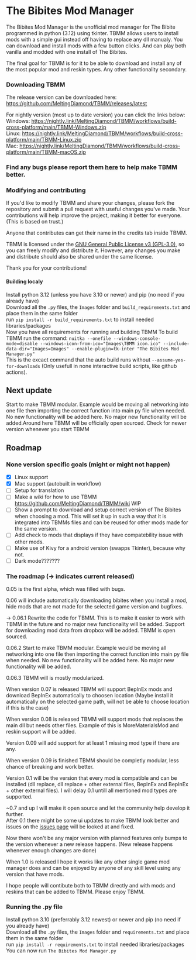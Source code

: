 # The Bibites Mod Manager
The Bibites Mod Manager is the unofficial mod manager for The Bibite programmed in python (3.12) using tkinter. TBMM allows users to install mods with a simple gui instead off having to replace any dll manualy.
You can download and install mods with a few button clicks.
And can play both vanilla and modded with one install of The Bibites.

The final goal for TBMM is for it to be able to download and install any of the most popular mod and reskin types. Any other functionality secondary.

### Downloading TBMM
The release version can be downloaded here:<br>
https://github.com/MeltingDiamond/TBMM/releases/latest

For nightly version (most up to date version) you can click the links below:<br>
Windows: https://nightly.link/MeltingDiamond/TBMM/workflows/build-cross-platform/main/TBMM-Windows.zip<br>
Linux:   https://nightly.link/MeltingDiamond/TBMM/workflows/build-cross-platform/main/TBMM-Linux.zip<br>
Mac:     https://nightly.link/MeltingDiamond/TBMM/workflows/build-cross-platform/main/TBMM-macOS.zip

### Find any bugs please report them [here](https://github.com/MeltingDiamond/TBMM/issues) to help make TBMM better.

### Modifying and contributing
If you'd like to modify TBMM and share your changes, please fork the repository and submit a pull request with useful changes you've made. Your contributions will help improve the project, making it better for everyone. (This is based on trust.)

Anyone that contributes can get their name in the credits tab inside TBMM.

TBMM is licensed under the [GNU General Public License v3 (GPL-3.0)](/LICENSE.md), so you can freely modify and distribute it. However, any changes you make and distribute should also be shared under the same license.

Thank you for your contributions!

#### Building localy
Install python 3.12 (unless you have 3.10 or newer) and pip (no need if you already have)<br>
Download all the `.py` files, the `Images` folder and `build_requirements.txt` and place them in the same folder<br>
run `pip install -r build_requirements.txt` to install needed libraries/packages<br>
Now you have all requirements for running and building TBMM
To build TBMM run the command: `nuitka --onefile --windows-console-mode=disable --windows-icon-from-ico="Images\TBMM icon.ico" --include-data-dir="Images=Images" --enable-plugin=tk-inter "The Bibites Mod Manager.py"`<br>
This is the excact command that the auto build runs without `--assume-yes-for-downloads` (Only usefull in none interactive build scripts, like github actions).

## Next update
Start to make TBMM modular. Example would be moving all networking into one file then importing the correct function into main py file when needed. No new functionality will be added here. No major new functionality will be added.Around here TBMM will be officially open sourced. Check for newer version whenever you start TBMM

## Roadmap
### None version specific goals (might or might not happen)
- [x] Linux support 
- [x] Mac support (autobuilt in workflow)
- [ ] Setup for translation
- [ ] Make a wiki for how to use TBMM https://github.com/MeltingDiamond/TBMM/wiki WIP
- [ ] Show a prompt to download and setup correct version of The Bibites when choosing a mod. This will set it up in such a way that it is integrated into TBMMs files and can be reused for other mods made for the same version.
- [ ] Add check to mods that displays if they have compatebility issue with other mods.
- [ ] Make use of Kivy for a android version (swapps Tkinter), because why not.
- [ ] Dark mode???????
### The roadmap (-> indicates current released)
0.05 is the first alpha, which was filled with bugs.

0.06 will include automatically downloading bibites when you install a mod, hide mods that are not made for the selected game version and bugfixes.

-> 0.06.1 Rewrite the code for TBMM. This is to make it easier to work with TBMM in the future and no major new functionality will be added. Support for downloading mod data from dropbox will be added. TBMM is open sourced.

0.06.2 Start to make TBMM modular. Example would be moving all networking into one file then importing the correct function into main py file when needed. No new functionality will be added here. No major new functionality will be added.

0.06.3 TBMM will is mostly modularized.

When version 0.07 is released TBMM will support BepInEx mods and download BepInEx automatically to choosen location (Maybe install it automatically on the selected game path, will not be able to choose location if this is the case)

When version 0.08 is released TBMM will support mods that replaces the main dll but needs other files. Example of this is MoreMaterialsMod and reskin support will be added.

Version 0.09 will add support for at least 1 missing mod type if there are any.

When version 0.09 is finished TBMM should be completly modular, less chance of breaking and work better.

Version 0.1 will be the version that every mod is compatible and can be installed (dll replace, dll replace + other external files, BepInEx and BepInEx + other external files). I will delay 0.1 untill all mentioned mod types are supported. 

~0.7 and up I will make it open source and let the community help develop it further.<br>
After 0.1 there might be some ui updates to make TBMM look better and issues on the [issues page](https://github.com/MeltingDiamond/TBMM/issues) will be looked at and fixed.

Now there won't be any major version with planned features only bumps to the version whenever a new release happens. (New release happens whenever enough changes are done)

When 1.0 is released I hope it works like any other single game mod manager does and can be enjoyed by anyone of any skill level using any version that have mods.

I hope people will contibute both to TBMM directly and with mods and reskins that can be added to TBMM. Please enjoy TBMM.

### Running the .py file
Install python 3.10 (preferrably 3.12 newest) or newer and pip (no need if you already have)<br>
Download all the `.py` files, the `Images` folder and `requirements.txt` and place them in the same folder<br>
run `pip install -r requirements.txt` to install needed libraries/packages<br>
You can now run `The Bibites Mod Manager.py`